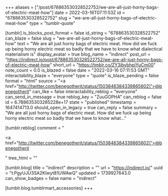+++
aliases = ["/post/678863530328522752/we-are-all-just-horny-bags-of-electric-meat-how"]
date = 2022-03-16T07:11:53Z
id = "678863530328522752"
slug = "we-are-all-just-horny-bags-of-electric-meat-how"
type = "tumblr-quote"

[tumblr]
is_blocks_post_format = false
id_string = "678863530328522752"
can_blaze = false
slug = "we-are-all-just-horny-bags-of-electric-meat-how"
text = "We are all just horny bags of electric meat. How did we fuck up being horny electric meat so badly that we have to know what dialectical materialism is"
display_avatar = true
blog_name = "indirect"
post_url = "https://indirect.io/post/678863530328522752/we-are-all-just-horny-bags-of-electric-meat-how"
short_url = "https://tmblr.co/ZY3jbybhpiYuCm00"
note_count = 0.0
is_blazed = false
date = "2022-03-16 07:11:53 GMT"
interactability_blaze = "everyone"
type = "quote"
is_blaze_pending = false
format = "html"
source = "<a href=\"http://twitter.com/benegotherit/status/1503846384339865602\">@benegotherit</a>"
can_like = false
interactability_reblog = "everyone"
can_send_in_message = true
reblog_key = "ZuuGOPHA"
can_reblog = false
id = 6.788635303285228e+17
state = "published"
timestamp = 1647414713.0
should_open_in_legacy = true
can_reply = false
summary = "We are all just horny bags of electric meat. How did we fuck up being horny electric meat so badly that we have to know what..."

[tumblr.reblog]
comment = "<p><a href=\"http://twitter.com/benegotherit/status/1503846384339865602\">@benegotherit</a></p>"
tree_html = ""

[tumblr.blog]
title = "indirect"
description = ""
url = "https://indirect.io/"
uuid = "t:PgyUJU3SA2Klwyt81UWAwQ"
updated = 1739927643.0
can_show_badges = false
name = "indirect"

[tumblr.blog.tumblrmart_accessories]
+++
